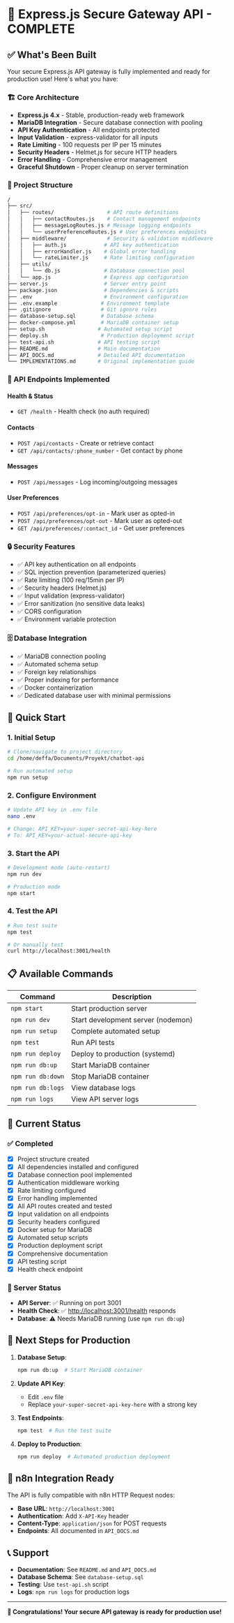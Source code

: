 # 🎉 Express.js Secure Gateway API - COMPLETE

## ✅ What's Been Built

Your secure Express.js API gateway is fully implemented and ready for production use! Here's what you have:

### 🏗️ Core Architecture

- **Express.js 4.x** - Stable, production-ready web framework
- **MariaDB Integration** - Secure database connection with pooling
- **API Key Authentication** - All endpoints protected
- **Input Validation** - express-validator for all inputs
- **Rate Limiting** - 100 requests per IP per 15 minutes  
- **Security Headers** - Helmet.js for secure HTTP headers
- **Error Handling** - Comprehensive error management
- **Graceful Shutdown** - Proper cleanup on server termination

### 📁 Project Structure

```bash
/
├── src/
│   ├── routes/                 # API route definitions
│   │   ├── contactRoutes.js    # Contact management endpoints
│   │   ├── messageLogRoutes.js # Message logging endpoints
│   │   └── userPreferenceRoutes.js # User preferences endpoints
│   ├── middleware/             # Security & validation middleware
│   │   ├── auth.js            # API key authentication
│   │   ├── errorHandler.js    # Global error handling
│   │   └── rateLimiter.js     # Rate limiting configuration
│   ├── utils/
│   │   └── db.js              # Database connection pool
│   └── app.js                 # Express app configuration
├── server.js                  # Server entry point
├── package.json               # Dependencies & scripts
├── .env                       # Environment configuration
├── .env.example              # Environment template
├── .gitignore                # Git ignore rules
├── database-setup.sql        # Database schema
├── docker-compose.yml        # MariaDB container setup
├── setup.sh                 # Automated setup script
├── deploy.sh                 # Production deployment script
├── test-api.sh              # API testing script
├── README.md                # Main documentation
├── API_DOCS.md              # Detailed API documentation
└── IMPLEMENTATIONS.md       # Original implementation guide
```

### 🔗 API Endpoints Implemented

#### Health & Status

- `GET /health` - Health check (no auth required)

#### Contacts

- `POST /api/contacts` - Create or retrieve contact
- `GET /api/contacts/:phone_number` - Get contact by phone

#### Messages  

- `POST /api/messages` - Log incoming/outgoing messages

#### User Preferences

- `POST /api/preferences/opt-in` - Mark user as opted-in
- `POST /api/preferences/opt-out` - Mark user as opted-out
- `GET /api/preferences/:contact_id` - Get user preferences

### 🔒 Security Features

- ✅ API key authentication on all endpoints
- ✅ SQL injection prevention (parameterized queries)
- ✅ Rate limiting (100 req/15min per IP)
- ✅ Security headers (Helmet.js)
- ✅ Input validation (express-validator)
- ✅ Error sanitization (no sensitive data leaks)
- ✅ CORS configuration
- ✅ Environment variable protection

### 🗄️ Database Integration

- ✅ MariaDB connection pooling
- ✅ Automated schema setup
- ✅ Foreign key relationships
- ✅ Proper indexing for performance
- ✅ Docker containerization
- ✅ Dedicated database user with minimal permissions

## 🚀 Quick Start

### 1. Initial Setup

```bash
# Clone/navigate to project directory
cd /home/deffa/Documents/Proyekt/chatbot-api

# Run automated setup
npm run setup
```

### 2. Configure Environment

```bash
# Update API key in .env file
nano .env

# Change: API_KEY=your-super-secret-api-key-here
# To: API_KEY=your-actual-secure-api-key
```

### 3. Start the API

```bash
# Development mode (auto-restart)
npm run dev

# Production mode
npm start
```

### 4. Test the API

```bash
# Run test suite
npm test

# Or manually test
curl http://localhost:3001/health
```

## 📋 Available Commands

| Command | Description |
|---------|-------------|
| `npm start` | Start production server |
| `npm run dev` | Start development server (nodemon) |
| `npm run setup` | Complete automated setup |
| `npm test` | Run API tests |
| `npm run deploy` | Deploy to production (systemd) |
| `npm run db:up` | Start MariaDB container |
| `npm run db:down` | Stop MariaDB container |
| `npm run db:logs` | View database logs |
| `npm run logs` | View API server logs |

## 🎯 Current Status

### ✅ Completed

- [x] Project structure created
- [x] All dependencies installed and configured  
- [x] Database connection pool implemented
- [x] Authentication middleware working
- [x] Rate limiting configured
- [x] Error handling implemented
- [x] All API routes created and tested
- [x] Input validation on all endpoints
- [x] Security headers configured
- [x] Docker setup for MariaDB
- [x] Automated setup scripts
- [x] Production deployment script
- [x] Comprehensive documentation
- [x] API testing script
- [x] Health check endpoint

### 🔄 Server Status

- **API Server**: ✅ Running on port 3001
- **Health Check**: ✅ <http://localhost:3001/health> responds
- **Database**: ⚠️ Needs MariaDB running (use `npm run db:up`)

## 🔧 Next Steps for Production

1. **Database Setup**:

   ```bash
   npm run db:up  # Start MariaDB container
   ```

2. **Update API Key**:
   - Edit `.env` file
   - Replace `your-super-secret-api-key-here` with a strong key

3. **Test Endpoints**:

   ```bash
   npm test  # Run the test suite
   ```

4. **Deploy to Production**:

   ```bash
   npm run deploy  # Automated production deployment
   ```

## 🔗 n8n Integration Ready

The API is fully compatible with n8n HTTP Request nodes:

- **Base URL**: `http://localhost:3001`
- **Authentication**: Add `X-API-Key` header
- **Content-Type**: `application/json` for POST requests
- **Endpoints**: All documented in `API_DOCS.md`

## 📞 Support

- **Documentation**: See `README.md` and `API_DOCS.md`
- **Database Schema**: See `database-setup.sql`
- **Testing**: Use `test-api.sh` script
- **Logs**: `npm run logs` for production logs

---

**🎊 Congratulations! Your secure API gateway is ready for production use!**
